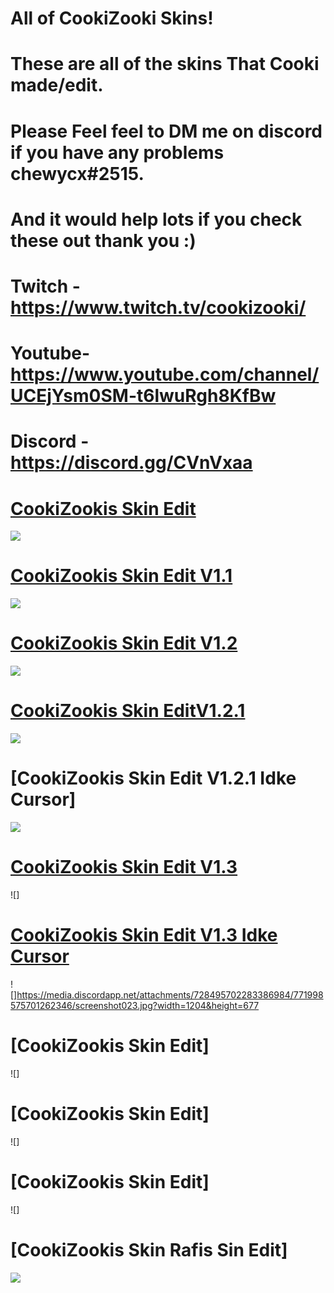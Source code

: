 # All of CookiZooki Skins!
# These are all of the skins That Cooki made/edit.
# Please Feel feel to DM me on discord if you have any problems chewycx#2515.
# And it would help lots if you check these out thank you :)
# Twitch - https://www.twitch.tv/cookizooki/
# Youtube- https://www.youtube.com/channel/UCEjYsm0SM-t6lwuRgh8KfBw
# Discord - https://discord.gg/CVnVxaa

# [CookiZookis Skin Edit](https://www.dropbox.com/s/d0b84ohdfce8mrd/CookiZooki%27s%20Skin%20Edit.osk?dl=0)
  ![](https://media.discordapp.net/attachments/746970713293848619/771954550571532288/screenshot016.jpg?width=1204&height=677)

# [CookiZookis Skin Edit V1.1](https://www.dropbox.com/s/rq1r7xsm8dh37px/CookiZooki%27s%20Skin%20Edit%20v1.1.osk?dl=0)
  ![](file:///C:/Users/elutt_4qb4n88/AppData/Local/osu!/Screenshots/screenshot028.jpg)

# [CookiZookis Skin Edit V1.2](https://www.dropbox.com/s/348a99nciiw9x2u/CookiZooki%27s%20Skin%20Edit%20v1.2.osk?dl=0)
  ![](https://cdn.discordapp.com/attachments/746970713293848619/771959777969438731/screenshot017.jpg)

# [CookiZookis Skin EditV1.2.1](https://www.dropbox.com/s/0j2l3cplvec8dqq/CookiZooki%27s%20Skin%20Edit%20v1.2.1.osk?dl=0)
  ![](https://cdn.discordapp.com/attachments/728495702283386984/771998515718914058/screenshot026.jpg
  )
  
# [CookiZookis Skin Edit V1.2.1 Idke Cursor]
  ![](https://cdn.discordapp.com/attachments/746970713293848619/771959768763727892/screenshot018.jpg)
 
# [CookiZookis Skin Edit V1.3](https://www.dropbox.com/s/zmjt6smv8u51lwn/CookiZooki%27s%20Skin%20Edit%20v1.3.osk?dl=0)
  ![]

# [CookiZookis Skin Edit V1.3 Idke Cursor](https://www.dropbox.com/s/nxfcwy7f92x10ri/CookiZooki%27s%20Skin%20Edit%20v1.3%20with%20Idke%27s%20Cursor.osk?dl=0)
  ![]https://media.discordapp.net/attachments/728495702283386984/771998575701262346/screenshot023.jpg?width=1204&height=677
  
# [CookiZookis Skin Edit]
  ![]
# [CookiZookis Skin Edit]
  ![]
# [CookiZookis Skin Edit]
  ![]
# [CookiZookis Skin Rafis Sin Edit]
  ![](https://cdn.discordapp.com/attachments/746970713293848619/771959740489662464/screenshot022.jpg)

